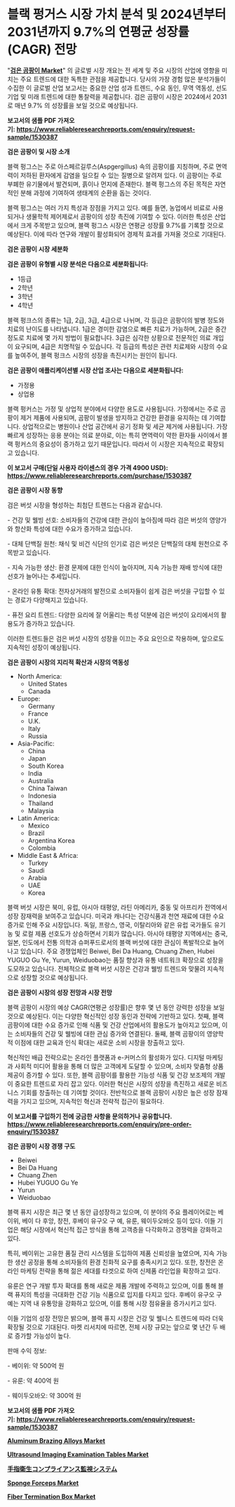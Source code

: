 <p><h1>블랙 펑거스 시장 가치 분석 및 2024년부터 2031년까지 9.7%의 연평균 성장률(CAGR) 전망</h1></p><p>"<strong><a href="https://www.reliableresearchreports.com/black-fungus-r1530387?utm_campaign=105&utm_medium=7&utm_source=Github&utm_content=ia&utm_term=29112024&utm_id=black-fungus">검은 곰팡이 Market</a></strong>" 의 글로벌 시장 개요는 전 세계 및 주요 시장의 산업에 영향을 미치는 주요 트렌드에 대한 독특한 관점을 제공합니다. 당사의 가장 경험 많은 분석가들이 수집한 이 글로벌 산업 보고서는 중요한 산업 성과 트렌드, 수요 동인, 무역 역동성, 선도 기업 및 미래 트렌드에 대한 통찰력을 제공합니다. 검은 곰팡이 시장은 2024에서 2031로 매년 9.7% 의 성장률을 보일 것으로 예상됩니다.&nbsp;</p>
<p><strong>보고서의 샘플 PDF 가져오기:&nbsp;<a href="https://www.reliableresearchreports.com/enquiry/request-sample/1530387?utm_campaign=105&utm_medium=7&utm_source=Github&utm_content=ia&utm_term=29112024&utm_id=black-fungus">https://www.reliableresearchreports.com/enquiry/request-sample/1530387</a></strong></p>
<p><strong>검은 곰팡이 및 시장 소개</strong></p>
<p><p>블랙 펑그스는 주로 아스페르길루스(Aspgergillus) 속의 곰팡이를 지칭하며, 주로 면역력이 저하된 환자에게 감염을 일으킬 수 있는 질병으로 알려져 있다. 이 곰팡이는 주로 부폐한 유기물에서 발견되며, 흙이나 먼지에 존재한다. 블랙 펑그스의 주된 목적은 자연적인 분해 과정에 기여하여 생태계의 순환을 돕는 것이다. </p><p>블랙 펑그스는 여러 가지 특성과 장점을 가지고 있다. 예를 들면, 농업에서 비료로 사용되거나 생물학적 제어제로서 곰팡이의 성장 촉진에 기여할 수 있다. 이러한 특성은 산업에서 크게 주목받고 있으며, 블랙 펑그스 시장은 연평균 성장률 9.7%를 기록할 것으로 예상된다. 이에 따라 연구와 개발이 활성화되어 경제적 효과를 가져올 것으로 기대된다.</p></p>
<p><strong>검은 곰팡이 시장 세분화</strong></p>
<p><strong>검은 곰팡이 유형별 시장 분석은 다음으로 세분화됩니다:</strong></p>
<p><ul><li>1등급</li><li>2학년</li><li>3학년</li><li>4학년</li></ul></p>
<p><p>블랙 펑크스의 종류는 1급, 2급, 3급, 4급으로 나뉘며, 각 등급은 곰팡이의 발병 정도와 치료의 난이도를 나타냅니다. 1급은 경미한 감염으로 빠른 치료가 가능하며, 2급은 중간 정도로 치료에 몇 가지 방법이 필요합니다. 3급은 심각한 상황으로 전문적인 의료 개입이 요구되며, 4급은 치명적일 수 있습니다. 각 등급의 특성은 관련 치료제와 시장의 수요를 높여주어, 블랙 펑크스 시장의 성장을 촉진시키는 원인이 됩니다.</p></p>
<p><strong>검은 곰팡이 애플리케이션별 시장 산업 조사는 다음으로 세분화됩니다:</strong></p>
<p><ul><li>가정용</li><li>상업용</li></ul></p>
<p><p>블랙 펑커스는 가정 및 상업적 분야에서 다양한 용도로 사용됩니다. 가정에서는 주로 곰팡이 제거 제품에 사용되며, 곰팡이 발생을 방지하고 건강한 환경을 유지하는 데 기여합니다. 상업적으로는 병원이나 산업 공간에서 공기 정화 및 세균 제거에 사용됩니다. 가장 빠르게 성장하는 응용 분야는 의료 분야로, 이는 특히 면역력이 약한 환자들 사이에서 블랙 펑커스의 중요성이 증가하고 있기 때문입니다. 따라서 이 시장은 지속적으로 확장되고 있습니다.</p></p>
<p><strong>이 보고서 구매(단일 사용자 라이센스의 경우 가격 4900 USD): <a href="https://www.reliableresearchreports.com/purchase/1530387?utm_campaign=105&utm_medium=7&utm_source=Github&utm_content=ia&utm_term=29112024&utm_id=black-fungus">https://www.reliableresearchreports.com/purchase/1530387</a></strong></p>
<p><strong>검은 곰팡이 시장 동향</strong></p>
<p><p>검은 버섯 시장을 형성하는 최첨단 트렌드는 다음과 같습니다.</p><p>- 건강 및 웰빙 선호: 소비자들의 건강에 대한 관심이 높아짐에 따라 검은 버섯의 영양가와 항산화 특성에 대한 수요가 증가하고 있습니다.</p><p>- 대체 단백질 원천: 채식 및 비건 식단의 인기로 검은 버섯은 단백질의 대체 원천으로 주목받고 있습니다.</p><p>- 지속 가능한 생산: 환경 문제에 대한 인식이 높아지며, 지속 가능한 재배 방식에 대한 선호가 늘어나는 추세입니다.</p><p>- 온라인 유통 확대: 전자상거래의 발전으로 소비자들이 쉽게 검은 버섯을 구입할 수 있는 경로가 다양해지고 있습니다.</p><p>- 퓨전 요리 트렌드: 다양한 요리에 잘 어울리는 특성 덕분에 검은 버섯이 요리에서의 활용도가 증가하고 있습니다.</p><p>이러한 트렌드들은 검은 버섯 시장의 성장을 이끄는 주요 요인으로 작용하며, 앞으로도 지속적인 성장이 예상됩니다.</p></p>
<p><strong>검은 곰팡이 시장의 지리적 확산과 시장의 역동성</strong></p>
<p><ul>
    <li>
        North America:
        <ul>
            <li>United States</li>
            <li>Canada</li>
        </ul>
    </li>
    <li>
        Europe:
        <ul>
            <li>Germany</li>
            <li>France</li>
            <li>U.K.</li>
            <li>Italy</li>
            <li>Russia</li>
        </ul>
    </li>
    <li>
        Asia-Pacific:
        <ul>
            <li>China</li>
            <li>Japan</li>
            <li>South Korea</li>
            <li>India</li>
            <li>Australia</li>
            <li>China Taiwan</li>
            <li>Indonesia</li>
            <li>Thailand</li>
            <li>Malaysia</li>
        </ul>
    </li>
    <li>
        Latin America:
        <ul>
            <li>Mexico</li>
            <li>Brazil</li>
            <li>Argentina Korea</li>
            <li>Colombia</li>
        </ul>
    </li>
    <li>
        Middle East & Africa:
        <ul>
            <li>Turkey</li>
            <li>Saudi</li>
            <li>Arabia</li>
            <li>UAE</li>
            <li>Korea</li>
        </ul>
    </li>
    </ul></p>
<p><p>블랙 버섯 시장은 북미, 유럽, 아시아 태평양, 라틴 아메리카, 중동 및 아프리카 전역에서 성장 잠재력을 보여주고 있습니다. 미국과 캐나다는 건강식품과 천연 재료에 대한 수요 증가로 인해 주요 시장입니다. 독일, 프랑스, 영국, 이탈리아와 같은 유럽 국가들도 유기농 및 로컬 제품 선호도가 상승하면서 기회가 많습니다. 아시아 태평양 지역에서는 중국, 일본, 인도에서 전통 의학과 슈퍼푸드로서의 블랙 버섯에 대한 관심이 폭발적으로 늘어나고 있습니다. 주요 경쟁업체인 Beiwei, Bei Da Huang, Chuang Zhen, Hubei YUGUO Gu Ye, Yurun, Weiduobao는 품질 향상과 유통 네트워크 확장으로 성장을 도모하고 있습니다. 전체적으로 블랙 버섯 시장은 건강과 웰빙 트렌드와 맞물려 지속적으로 성장할 것으로 예상됩니다.</p></p>
<p><strong>검은 곰팡이 시장의 성장 전망과 시장 전망</strong></p>
<p><p>블랙 곰팡이 시장의 예상 CAGR(연평균 성장률)은 향후 몇 년 동안 강력한 성장을 보일 것으로 예상된다. 이는 다양한 혁신적인 성장 동인과 전략에 기반하고 있다. 첫째, 블랙 곰팡이에 대한 수요 증가로 인해 식품 및 건강 산업에서의 활용도가 높아지고 있으며, 이는 소비자들의 건강 및 웰빙에 대한 관심 증가와 연결된다. 둘째, 블랙 곰팡이의 영양학적 이점에 대한 교육과 인식 확대는 새로운 소비 시장을 창출하고 있다.</p><p>혁신적인 배급 전략으로는 온라인 플랫폼과 e-커머스의 활성화가 있다. 디지털 마케팅과 사회적 미디어 활용을 통해 더 많은 고객에게 도달할 수 있으며, 소비자 맞춤형 상품 제공이 증가할 수 있다. 또한, 블랙 곰팡이를 활용한 기능성 식품 및 건강 보조제의 개발이 중요한 트렌드로 자리 잡고 있다. 이러한 혁신은 시장의 성장을 촉진하고 새로운 비즈니스 기회를 창출하는 데 기여할 것이다. 전반적으로 블랙 곰팡이 시장은 높은 성장 잠재력을 가지고 있으며, 지속적인 혁신과 전략적 접근이 필요하다.</p></p>
<p><strong>이 보고서를 구입하기 전에 궁금한 사항을 문의하거나 공유합니다. <a href="https://www.reliableresearchreports.com/enquiry/pre-order-enquiry/1530387?utm_campaign=105&utm_medium=7&utm_source=Github&utm_content=ia&utm_term=29112024&utm_id=black-fungus">https://www.reliableresearchreports.com/enquiry/pre-order-enquiry/1530387</a></strong></p>
<p><strong>검은 곰팡이 시장 경쟁 구도</strong></p>
<p><ul><li>Beiwei</li><li>Bei Da Huang</li><li>Chuang Zhen</li><li>Hubei YUGUO Gu Ye</li><li>Yurun</li><li>Weiduobao</li></ul></p>
<p><p>블랙 퓨지 시장은 최근 몇 년 동안 급성장하고 있으며, 이 분야의 주요 플레이어로는 베이위, 베이 다 후앙, 창전, 후베이 유구오 구 예, 유룬, 웨이두오바오 등이 있다. 이들 기업은 해당 시장에서 혁신적 접근 방식을 통해 고객층을 다각화하고 경쟁력을 강화하고 있다.</p><p>특히, 베이위는 고유한 품질 관리 시스템을 도입하여 제품 신뢰성을 높였으며, 지속 가능한 생산 공정을 통해 소비자들의 환경 친화적 요구를 충족시키고 있다. 또한, 창전은 온라인 마케팅 전략을 통해 젊은 세대를 타겟으로 하여 신제품 라인업을 확장하고 있다.</p><p>유룬은 연구 개발 투자 확대를 통해 새로운 제품 개발에 주력하고 있으며, 이를 통해 블랙 퓨지의 특성을 극대화한 건강 기능 식품으로 입지를 다지고 있다. 후베이 유구오 구 예는 지역 내 유통망을 강화하고 있으며, 이를 통해 시장 점유율을 증가시키고 있다.</p><p>이들 기업의 성장 전망은 밝으며, 블랙 퓨지 시장은 건강 및 웰니스 트렌드에 따라 더욱 확장될 것으로 기대된다. 마켓 리서치에 따르면, 전체 시장 규모는 앞으로 몇 년간 두 배로 증가할 가능성이 높다.</p><p>판매 수익 정보:</p><p>- 베이위: 약 500억 원</p><p>- 유룬: 약 400억 원</p><p>- 웨이두오바오: 약 300억 원</p></p>
<p><strong>보고서의 샘플 PDF 가져오기:&nbsp;<a href="https://www.reliableresearchreports.com/enquiry/request-sample/1530387?utm_campaign=105&utm_medium=7&utm_source=Github&utm_content=ia&utm_term=29112024&utm_id=black-fungus">https://www.reliableresearchreports.com/enquiry/request-sample/1530387</a></strong></p>
<p><strong><p><a href="https://www.linkedin.com/pulse/global-aluminum-brazing-alloys-market-focus-application-cv3df?utm_campaign=105&utm_medium=7&utm_source=Github&utm_content=ia&utm_term=29112024&utm_id=black-fungus">Aluminum Brazing Alloys Market</a></p><p><a href="https://github.com/arionmp/Market-Research-Report-List-5/blob/main/ultrasound-imaging-examination-tables-market.md?utm_campaign=105&utm_medium=7&utm_source=Github&utm_content=ia&utm_term=29112024&utm_id=black-fungus">Ultrasound Imaging Examination Tables Market</a></p><p><a href="https://github.com/mohamedbakry57/Market-Research-Report-List-6/blob/main/826457225547.md?utm_campaign=105&utm_medium=7&utm_source=Github&utm_content=ia&utm_term=29112024&utm_id=black-fungus">手指衛生コンプライアンス監視システム</a></p><p><a href="https://github.com/luckyshygirl/Market-Research-Report-List-6/blob/main/sponge-forceps-market.md?utm_campaign=105&utm_medium=7&utm_source=Github&utm_content=ia&utm_term=29112024&utm_id=black-fungus">Sponge Forceps Market</a></p><p><a href="https://www.linkedin.com/pulse/sales-projections-analysis-fiber-termination-box-market-expected-atede?utm_campaign=105&utm_medium=7&utm_source=Github&utm_content=ia&utm_term=29112024&utm_id=black-fungus">Fiber Termination Box Market</a></p></strong></p>
<p></p>